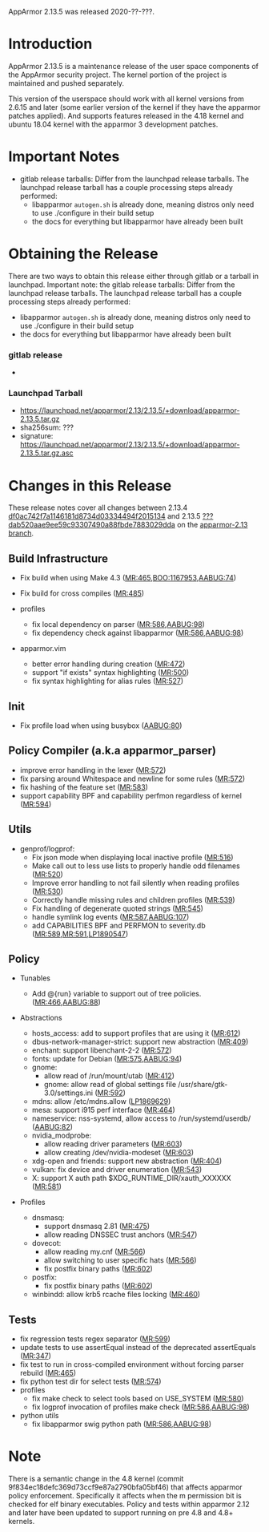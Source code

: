 AppArmor 2.13.5 was released 2020-??-???.

# Introduction

AppArmor 2.13.5 is a maintenance release of the user space components
of the AppArmor security project. The kernel portion of the project
is maintained and pushed separately.

This version of the userspace should work with all kernel versions from
2.6.15 and later (some earlier version of the kernel if they have the
apparmor patches applied). And supports features released in the 4.18
kernel and ubuntu 18.04 kernel with the apparmor 3 development patches.

# Important Notes

- gitlab release tarballs: Differ from the launchpad release tarballs. The launchpad release tarball has a couple processing steps already performed:
  - libapparmor ```autogen.sh``` is already done, meaning distros only need to use ./configure in their build setup
  - the docs for everything but libapparmor have already been built

# Obtaining the Release

There are two ways to obtain this release either through gitlab or a tarball in launchpad. Important note: the gitlab release tarballs: Differ from the launchpad release tarballs. The launchpad release tarball has a couple processing steps already performed:
  - libapparmor ```autogen.sh``` is already done, meaning distros only need to use ./configure in their build setup
  - the docs for everything but libapparmor have already been built

### gitlab release
- 

### Launchpad Tarball
-   <https://launchpad.net/apparmor/2.13/2.13.5/+download/apparmor-2.13.5.tar.gz>
-   sha256sum: ???
-   signature: <https://launchpad.net/apparmor/2.13/2.13.5/+download/apparmor-2.13.5.tar.gz.asc>

# Changes in this Release

These release notes cover all changes between 2.13.4 [df0ac742f7a1146181d8734d03334494f2015134](https://gitlab.com/apparmor/apparmor/-/commitdf0ac742f7a1146181d8734d03334494f2015134) and 2.13.5 [???dab520aae9ee59c93307490a88fbde7883029dda](https://gitlab.com/apparmor/apparmor/-/commitdf????) on the [apparmor-2.13 branch](https://gitlab.com/apparmor/apparmor/tree/apparmor-2.13).


## Build Infrastructure

- Fix build when using Make 4.3  ([MR:465](https://gitlab.com/apparmor/apparmor/merge_requests/465),[BOO:1167953](https://bugzilla.opensuse.org/show_bug.cgi?id=1167953),[AABUG:74](https://gitlab.com/apparmor/apparmor/-/issues/74))
- Fix build for cross compiles ([MR:485](https://gitlab.com/apparmor/apparmor/merge_requests/485))

- profiles
  - fix local dependency on parser ([MR:586](https://gitlab.com/apparmor/apparmor/merge_requests/586),[AABUG:98](https://gitlab.com/apparmor/apparmor/-/issues/98)) 
  - fix dependency check against libapparmor ([MR:586](https://gitlab.com/apparmor/apparmor/merge_requests/586),[AABUG:98](https://gitlab.com/apparmor/apparmor/-/issues/98))

- apparmor.vim
  - better error handling during creation ([MR:472](https://gitlab.com/apparmor/apparmor/merge_requests/472))
  - support "if exists" syntax highlighting ([MR:500](https://gitlab.com/apparmor/apparmor/merge_requests/500))
  - fix syntax highlighting for alias rules ([MR:527](https://gitlab.com/apparmor/apparmor/merge_requests/527))

## Init
- Fix profile load when using busybox ([AABUG:80](https://gitlab.com/apparmor/apparmor/-/issues/80))

## Policy Compiler (a.k.a apparmor\_parser)

- improve error handling in the lexer ([MR:572](https://gitlab.com/apparmor/apparmor/merge_requests/572))
- fix parsing around Whitespace and newline for some rules ([MR:572](https://gitlab.com/apparmor/apparmor/merge_requests/572))
- fix hashing of the feature set ([MR:583](https://gitlab.com/apparmor/apparmor/merge_requests/583))
- support capability BPF and capability perfmon regardless of kernel ([MR:594](https://gitlab.com/apparmor/apparmor/-/merge_requests/594))

## Utils
- genprof/logprof:
  - Fix json mode when displaying local inactive profile ([MR:516](https://gitlab.com/apparmor/apparmor/merge_requests/516))
  - Make call out to less use lists to properly handle odd filenames ([MR:520](https://gitlab.com/apparmor/apparmor/merge_requests/520))
  - Improve error handling to not fail silently when reading profiles ([MR:530](https://gitlab.com/apparmor/apparmor/merge_requests/530))
  - Correctly handle missing rules and children profiles ([MR:539](https://gitlab.com/apparmor/apparmor/merge_requests/539))
  - Fix handling of degenerate quoted strings ([MR:545](https://gitlab.com/apparmor/apparmor/merge_requests/545))
  - handle symlink log events ([MR:587](https://gitlab.com/apparmor/apparmor/merge_requests/587),[AABUG:107](https://gitlab.com/apparmor/apparmor/-/issues/107))
  - add CAPABILITIES BPF and PERFMON to severity.db ([MR:589](https://gitlab.com/apparmor/apparmor/merge_requests/589),[MR:591](https://gitlab.com/apparmor/apparmor/merge_requests/591),[LP1890547](https://bugs.launchpad.net/bugs/1890547))
## Policy
- Tunables
  - Add @{run} variable to support out of tree policies. ([MR:466](https://gitlab.com/apparmor/apparmor/merge_requests/466),[AABUG:88](https://gitlab.com/apparmor/apparmor/-/issues/88))

- Abstractions
  - hosts_access: add to support profiles that are using it ([MR:612](https://gitlab.com/apparmor/apparmor/merge_requests/612))
  - dbus-network-manager-strict: support new abstraction ([MR:409](https://gitlab.com/apparmor/apparmor/merge_requests/409))
  - enchant: support libenchant-2-2 ([MR:572](https://gitlab.com/apparmor/apparmor/merge_requests/572))
  - fonts: update for Debian ([MR:575](https://gitlab.com/apparmor/apparmor/merge_requests/575),[AABUG:94](https://gitlab.com/apparmor/apparmor/-/issues/94))
  - gnome:
    - allow read of /run/mount/utab ([MR:412](https://gitlab.com/apparmor/apparmor/merge_requests/412))
    - gnome: allow read of global settings file /usr/share/gtk-3.0/settings.ini ([MR:592](https://gitlab.com/apparmor/apparmor/merge_requests/592))
  - mdns: allow /etc/mdns.allow ([LP1869629](https://bugs.launchpad.net/ubuntu/+source/apparmor/+bug/1869629))
  - mesa: support i915 perf interface ([MR:464](https://gitlab.com/apparmor/apparmor/merge_requests/464))
  - nameservice: nss-systemd, allow access to /run/systemd/userdb/ ([AABUG:82](https://gitlab.com/apparmor/apparmor/-/issues/82))
  - nvidia_modprobe:
    - allow reading driver parameters ([MR:603](https://gitlab.com/apparmor/apparmor/-/merge_requests/603))
    - allow creating /dev/nvidia-modeset ([MR:603](https://gitlab.com/apparmor/apparmor/-/merge_requests/614))
  - xdg-open and friends: support new abstraction ([MR:404](https://gitlab.com/apparmor/apparmor/merge_requests/404))
  - vulkan: fix device and driver enumeration ([MR:543](https://gitlab.com/apparmor/apparmor/merge_requests/543))
  - X: support X auth path $XDG_RUNTIME_DIR/xauth_XXXXXX ([MR:581](https://gitlab.com/apparmor/apparmor/merge_requests/581))

- Profiles
  - dnsmasq:
    - support dnsmasq 2.81 ([MR:475](https://gitlab.com/apparmor/apparmor/merge_requests/475))
    - allow reading DNSSEC trust anchors ([MR:547](https://gitlab.com/apparmor/apparmor/merge_requests/547))
  - dovecot:
    - allow reading my.cnf ([MR:566](https://gitlab.com/apparmor/apparmor/merge_requests/566))
    - allow switching to user specific hats ([MR:566](https://gitlab.com/apparmor/apparmor/merge_requests/566))
    - fix postfix binary paths ([MR:602](https://gitlab.com/apparmor/apparmor/-/merge_requests/602))
  - postfix:
    - fix postfix binary paths ([MR:602](https://gitlab.com/apparmor/apparmor/-/merge_requests/602))
  - winbindd: allow krb5 rcache files locking  ([MR:460](https://gitlab.com/apparmor/apparmor/merge_requests/460))

## Tests

- fix regression tests regex separator ([MR:599](https://gitlab.com/apparmor/apparmor/-/merge_requests/599))
- update tests to use assertEqual instead of the deprecated assertEquals ([MR:347](https://gitlab.com/apparmor/apparmor/merge_requests/347))
- fix test to run in cross-compiled environment without forcing parser rebuild ([MR:465](https://gitlab.com/apparmor/apparmor/merge_requests/465))
- fix python test dir for select tests ([MR:574](https://gitlab.com/apparmor/apparmor/merge_requests/574))
- profiles
  - fix make check to select tools based on USE_SYSTEM ([MR:580](https://gitlab.com/apparmor/apparmor/merge_requests/580))
  - fix logprof invocation of profiles make check ([MR:586](https://gitlab.com/apparmor/apparmor/merge_requests/586),[AABUG:98](https://gitlab.com/apparmor/apparmor/-/issues/98)) 
- python utils
  - fix libapparmor swig python path ([MR:586](https://gitlab.com/apparmor/apparmor/merge_requests/586),[AABUG:98](https://gitlab.com/apparmor/apparmor/-/issues/98))

# Note

There is a semantic change in the 4.8 kernel (commit
9f834ec18defc369d73ccf9e87a2790bfa05bf46) that affects apparmor policy
enforcement. Specifically it affects when the m permission bit is
checked for elf binary executables. Policy and tests within apparmor
2.12 and later have been updated to support running on pre 4.8 and 4.8+ kernels.


